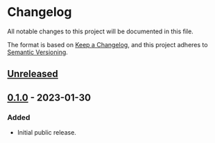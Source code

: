 # Changelog
All notable changes to this project will be documented in this file.

The format is based on [Keep a Changelog](https://keepachangelog.com/en/1.0.0/),
and this project adheres to [Semantic Versioning](https://semver.org/spec/v2.0.0.html).

## [Unreleased](https://github.com/paltherr/zbench/compare/latest...HEAD)

## [0.1.0](https://github.com/paltherr/zbench/releases/tag/v0.1.0) - 2023-01-30

### Added

- Initial public release.
